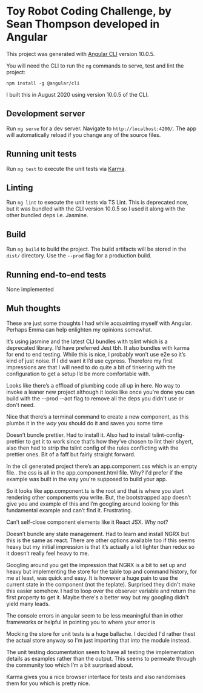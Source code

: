 # Toy Robot Coding Challenge, by Sean Thompson developed in Angular

This project was generated with [Angular CLI](https://github.com/angular/angular-cli) version 10.0.5.

You will need the CLI to run the `ng` commands to serve, test and lint the project:

```
npm install -g @angular/cli
```

I built this in August 2020 using version 10.0.5 of the CLI.

## Development server

Run `ng serve` for a dev server. Navigate to `http://localhost:4200/`. The app will automatically reload if you change any of the source files.

## Running unit tests

Run `ng test` to execute the unit tests via [Karma](https://karma-runner.github.io).

## Linting

Run `ng lint` to execute the unit tests via TS Lint. This is deprecated now, but it was bundled with the CLI version 10.0.5 so I used it along with the other bundled deps i.e. Jasmine.

## Build

Run `ng build` to build the project. The build artifacts will be stored in the `dist/` directory. Use the `--prod` flag for a production build.

## Running end-to-end tests

None implemented

## Muh thoughts

These are just some thoughts I had while acquainting myself with Angular. Perhaps Emma can help enlighten my opinions somewhat.

It’s using jasmine and the latest CLI bundles with tslint which is a deprecated library. I’d have preferred Jest tbh. It also bundles with karma for end to end testing. While this is nice, I probably won’t use e2e so it’s kind of just noise. If I did want it I’d use cypress. Therefore my first impressions are that I will need to do quite a bit of tinkering with the configuration to get a setup I’d be more comfortable with.

Looks like there’s a effload of plumbing code all up in here. No way to invoke a leaner new project although it looks like once you're done you can build with the --prod --aot flag to remove all the deps you didn't use or don't need.

Nice that there’s a terminal command to create a new component, as this plumbs it in the _way_ you should do it and saves you some time

Doesn’t bundle prettier. Had to install it. Also had to install tslint-config-prettier to get it to work since that’s how they’ve chosen to lint their shyert, also then had to strip the tslint config of the rules conflicting with the prettier ones. Bit of a faff but fairly straight forward.

In the cli generated project there’s an app.component.css which is an empty file.. the css is all in the app.component.html file. Why? I'd prefer if the example was built in the way you're supposed to build your app.

So it looks like app.component.ts is the root and that is where you start rendering other components you write. But, the bootstrapped app doesn’t give you and example of this and I’m googling around looking for this fundamental example and can’t find it. Frustrating.

Can’t self-close component elements like it React JSX. Why not?

Doesn’t bundle any state management. Had to learn and install NGRX but this is the same as react. There are other options available too if this seems heavy but my initial impression is that it’s actually a lot lighter than redux so it doesn’t really feel heavy to me.

Googling around you get the impression that NGRX is a bit to set up and heavy but implementing the store for the table top and command history, for me at least, was quick and easy. It is however a huge pain to use the current state in the component (not the teplate). Surprised they didn't make this easier somehow. I had to loop over the observer variable and return the first property to get it. Maybe there's a better way but my googling didn't yield many leads.

The console errors in angular seem to be less meaningful than in other frameworks or helpful in pointing you to where your error is

Mocking the store for unit tests is a huge ballache. I decided I'd rather thest the actual store anyway so I'm just importing that into the module instead.

The unit testing documentation seem to have all testing the implementation details as examples rather than the output. This seems to permeate through the community too which I’m a bit surprised about.

Karma gives you a nice browser interface for tests and also randomises them for you which is pretty nice.
